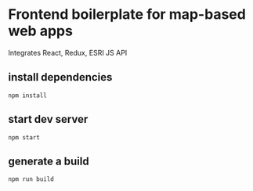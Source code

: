# Frontend boilerplate for map-based web apps

Integrates React, Redux, ESRI JS API

## install dependencies
```
npm install
```

## start dev server
```
npm start
```


## generate a build
```
npm run build
```
